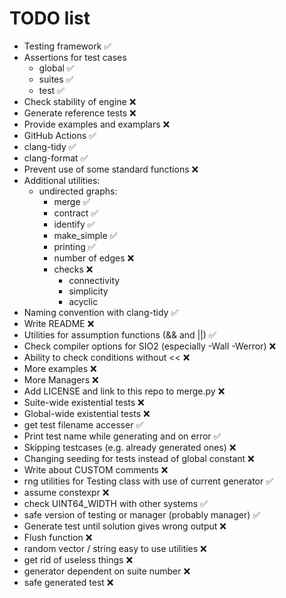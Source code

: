# TODO list

- Testing framework ✅
- Assertions for test cases
  - global ✅
  - suites ✅
  - test ✅
- Check stability of engine ❌
- Generate reference tests ❌
- Provide examples and examplars ❌
- GitHub Actions ✅
- clang-tidy ✅
- clang-format ✅
- Prevent use of some standard functions ❌
- Additional utilities:
  - undirected graphs:
    - merge ✅
    - contract ✅
    - identify ✅
    - make_simple ✅
    - printing ✅
    - number of edges ❌
    - checks ❌
      - connectivity
      - simplicity
      - acyclic
- Naming convention with clang-tidy ✅
- Write README ❌
- Utilities for assumption functions (&& and ||) ✅
- Check compiler options for SIO2 (especially -Wall -Werror) ❌
- Ability to check conditions without << ❌
- More examples ❌
- More Managers ❌
- Add LICENSE and link to this repo to merge.py ❌
- Suite-wide existential tests ❌
- Global-wide existential tests ❌
- get test filename accesser ✅
- Print test name while generating and on error ✅
- Skipping testcases (e.g. already generated ones) ❌
- Changing seeding for tests instead of global constant ❌
- Write about CUSTOM comments ❌
- rng utilities for Testing class with use of current generator ✅
- assume constexpr ❌
- check UINT64_WIDTH with other systems ✅
- safe version of testing or manager (probably manager) ✅
- Generate test until solution gives wrong output ❌
- Flush function ❌
- random vector / string easy to use utilities ❌
- get rid of useless things ❌
- generator dependent on suite number ❌
- safe generated test ❌
